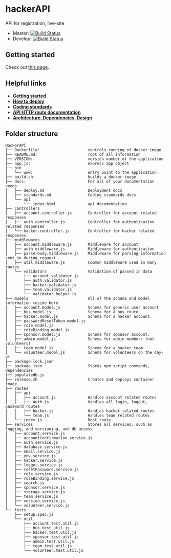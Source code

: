 # hackerAPI

API for registration, live-site

* Master: [![Build Status](https://travis-ci.org/hackmcgill/hackerAPI.svg?branch=master)](https://travis-ci.org/hackmcgill/hackerAPI)
* Develop: [![Build Status](https://travis-ci.org/hackmcgill/hackerAPI.svg?branch=develop)](https://travis-ci.org/hackmcgill/hackerAPI)

## Getting started

Check out [this page](./getting-started).
  
## Helpful links

* [**Getting started**](./getting-started)
* [**How to deploy**](./deploy)
* [**Coding standards**](./standards)
* [**API HTTP route documentation**](./api/)
* [**Architecture, Dependencies, Design**](./architecture)

## Folder structure

```string
HackerAPI
├── Dockerfile:                     controls running of docker image
├── README.md:                      root of all information
├── VERSION:                        version number of the application
├── app.js:                         express app object
├── bin
│   └── www:                        entry point to the application
├── build.sh:                       builds a docker image
├── docs:                           For all of your documentation needs
│   ├── deploy.md                   Deployment docs
│   ├── standards.md                Coding standards docs
│   └── api
│       └── index.html              api documentation
├── controllers
│   ├── account.controller.js       Controller for account related responses
│   ├── auth.controller.js          Controller for authentication related responses
│   └── hacker.controller.js        Controller for hacker related responses
├── middlewares
│   ├── account.middleware.js       Middleware for account
│   ├── auth.middleware.js          Middleware for authentication
│   ├── parse-body.middleware.js    Middleware for parsing information sent in during request
│   ├── util.middleware.js          Common middleware used in many routes
│   └── validators                  Validation of passed in data
│       ├── account.validator.js
│       ├── auth.validator.js
│       ├── hacker.validator.js
│       ├── team.validator.js
│       └── validator.helper.js
├── models                          All of the schema and model information reside here
│   ├── account.model.js            Schema for generic user account
│   ├── bus.model.js                Schema for a bus route.
│   ├── hacker.model.js             Schema for a hacker account.
│   ├── passwordResetToken.model.js
│   ├── role.model.js
│   ├── roleBinding.model.js
│   ├── sponsor.model.js            Schema for sponsor account.
│   ├── admin.model.js              Schema for admin members (not volunteers)
│   ├── team.model.js               Schema for a hacker team.
│   └── volunteer.model.js          Schema for volunteers on the day-of
├── package-lock.json
├── package.json                    Stores npm script commands, dependencies
├── populatedb.js
├── release.sh                      Creates and deploys container image.
├── routes
│   ├── api
│   │   ├── account.js              Handles account related routes
│   │   ├── auth.js                 Handles all login, logout, password routes
│   │   ├── hacker.js               Handles hacker related routes
│   │   └── team.js                 Handles team related routes
│   └── index.js                    Root route
├── services                        Stores all services, such as logging, and versioning, and db access
│   ├── account.service.js
|   ├── accountConfirmation.service.js
│   ├── auth.service.js
│   ├── database.service.js
│   ├── email.service.js
│   ├── env.service.js
│   ├── hacker.service.js
│   ├── logger.service.js
│   ├── resetPassword.service.js
│   ├── role.service.js
│   ├── roleBinding.service.js
│   ├── search.js
│   ├── sponsor.service.js
│   ├── storage.service.js
│   ├── team.service.js
│   ├── version.service.js
│   └── volunteer.service.js
└── tests
    ├── setup.spec.js
    └── util
        ├── account.test.util.js
        ├── bus.test.util.js
        ├── hacker.test.util.js
        ├── sponsor.test.util.js
        ├── admin.test.util.js
        ├── team.test.util.js
        └── volunteer.test.util.js
```
